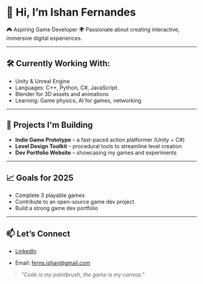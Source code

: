 <!-- ## Hi there 👋

**scn01/scn01** is a ✨ _special_ ✨ repository because its `README.md` (this file) appears on your GitHub profile. -->

# 👋 Hi, I’m Ishan Fernandes

🎮 Aspiring Game Developer
🌍 Passionate about creating interactive, immersive digital experiences.

---

## 🛠️ Currently Working With:
- Unity & Unreal Engine
- Languages: C++, Python, C#, JavaScript
- Blender for 3D assets and animations
- Learning: Game physics, AI for games, networking

---

## 🚧 Projects I'm Building
- **Indie Game Prototype** – a fast-paced action platformer (Unity + C#)
- **Level Design Toolkit** – procedural tools to streamline level creation
- **Dev Portfolio Website** – showcasing my games and experiments

---

## 📈 Goals for 2025
- Complete 3 playable games
- Contribute to an open-source game dev project
- Build a strong game dev portfolio

---

## 📫 Let’s Connect
- [LinkedIn](https://www.linkedin.com/in/ishan-fernandes-85a02b34a/)
<!-- - 🕹️ [Itch.io](https://itch.io) *(if you publish games)* -->
- Email: ferns.ishan@gmail.com

> *"Code is my paintbrush, the game is my canvas."*

